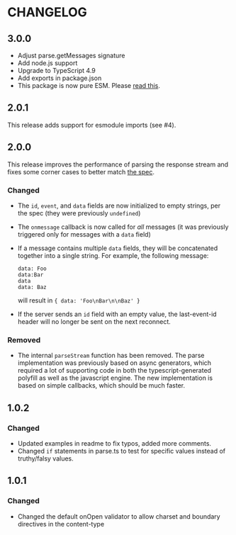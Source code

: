 # CHANGELOG

## 3.0.0
- Adjust parse.getMessages signature
- Add node.js support
- Upgrade to TypeScript 4.9
- Add exports in package.json
- This package is now pure ESM. Please [read this](https://gist.github.com/sindresorhus/a39789f98801d908bbc7ff3ecc99d99c).

## 2.0.1
This release adds support for esmodule imports (see #4).

## 2.0.0
This release improves the performance of parsing the response stream and fixes some corner cases to better match [the spec](https://html.spec.whatwg.org/multipage/server-sent-events.html#event-stream-interpretation).

### Changed
- The `id`, `event`, and `data` fields are now initialized to empty strings, per the spec (they were previously `undefined`)
- The `onmessage` callback is now called for _all_ messages (it was previously triggered only for messages with a `data` field)
- If a message contains multiple `data` fields, they will be concatenated together into a single string. For example, the following message:
    ````
    data: Foo
    data:Bar
    data
    data: Baz
    ````
    will result in `{ data: 'Foo\nBar\n\nBaz' }`

- If the server sends an `id` field with an empty value, the last-event-id header will no longer be sent on the next reconnect.

### Removed
- The internal `parseStream` function has been removed. The parse implementation was previously based on async generators, which required a lot of supporting code in both the typescript-generated polyfill as well as the javascript engine. The new implementation is based on simple callbacks, which should be much faster.

## 1.0.2
### Changed
- Updated examples in readme to fix typos, added more comments.
- Changed `if` statements in parse.ts to test for specific values instead of truthy/falsy values.

## 1.0.1
### Changed
- Changed the default onOpen validator to allow charset and boundary directives in the content-type
